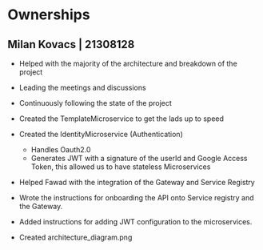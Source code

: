 # Ownerships

## Milan Kovacs | 21308128
- Helped with the majority of the architecture and breakdown of the project
- Leading the meetings and discussions
- Continuously following the state of the project

- Created the TemplateMicroservice to get the lads up to speed
- Created the IdentityMicroservice (Authentication) 
  - Handles Oauth2.0
  - Generates JWT with a signature of the userId and Google Access Token, this allowed us to have stateless Microservices
- Helped Fawad with the integration of the Gateway and Service Registry

- Wrote the instructions for onboarding the API onto Service registry and the Gateway.
- Added instructions for adding JWT configuration to the microservices. 
- Created architecture_diagram.png